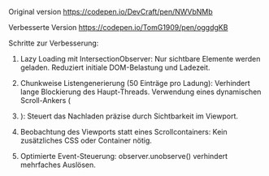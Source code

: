 Original version
https://codepen.io/DevCraft/pen/NWVbNMb

Verbesserte Version
https://codepen.io/TomG1909/pen/oggdgKB

Schritte zur Verbesserung:

1. Lazy Loading mit IntersectionObserver:
   Nur sichtbare Elemente werden geladen.
   Reduziert initiale DOM-Belastung und Ladezeit.

2. Chunkweise Listengenerierung (50 Einträge pro Ladung):
   Verhindert lange Blockierung des Haupt-Threads.
   Verwendung eines dynamischen Scroll-Ankers (<li id="scrollAnchor">):
   Steuert das Nachladen präzise durch Sichtbarkeit im Viewport.

3. Beobachtung des Viewports statt eines Scrollcontainers:
   Kein zusätzliches CSS oder Container nötig.

4. Optimierte Event-Steuerung:
   observer.unobserve() verhindert mehrfaches Auslösen.
